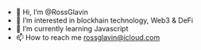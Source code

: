 - 👋 Hi, I’m @RossGlavin
- 👀 I’m interested in blockhain technology, Web3 & DeFi
- 🌱 I’m currently learning Javascript
- 📫 How to reach me rossglavin@icloud.com

<!---
RossGlavin/RossGlavin is a ✨ special ✨ repository because its `README.md` (this file) appears on your GitHub profile.
You can click the Preview link to take a look at your changes.
--->

